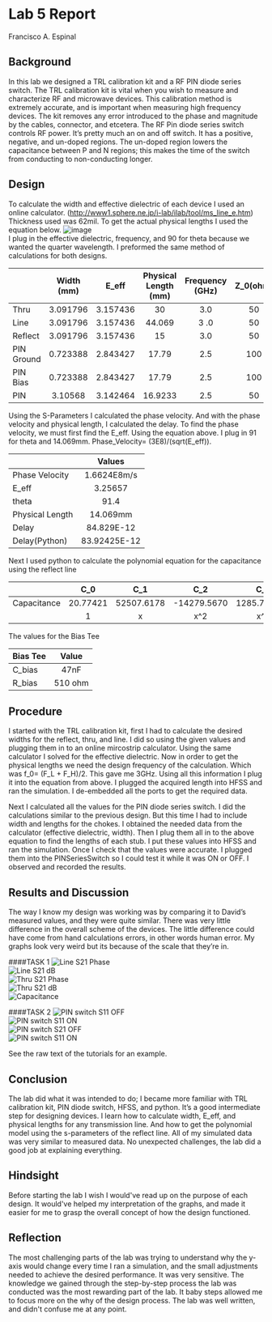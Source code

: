 # Lab 5 Report
Francisco A. Espinal

## Background
In this lab we designed a TRL calibration kit and a RF PIN diode series switch. The TRL calibration kit is vital when you wish to measure and characterize RF and microwave devices. This calibration method is extremely accurate, and is important when measuring high frequency devices. The kit removes any error introduced to the phase and magnitude by the cables, connector, and etcetera. The RF Pin diode series switch controls RF power. It’s pretty much an on and off switch. It has a positive, negative, and un-doped regions. The un-doped region lowers the capacitance between P and N regions; this makes the time of the switch from conducting to non-conducting longer.  

## Design
To calculate the width and effective dielectric of each device I used an online calculator. (http://www1.sphere.ne.jp/i-lab/ilab/tool/ms_line_e.htm) Thickness used was 62mil. To get the actual physical lengths I used the equation below.
![image](https://github.com/CourseReps/ECEN452-Spring2016/blob/master/Labs/Lab3/Equation.png) <br>
I plug in the effective dielectric, frequency, and 90 for theta because we wanted the quarter wavelength. I preformed the same method of calculations for both designs.
 
|      | Width (mm) | E_eff | Physical Length (mm) | Frequency (GHz) | Z_0(ohm) | E_r | 
| -------- |:------:|:---:|:------:|:-------:|:-----:|:-------:| 
| Thru        |   3.091796    |  3.157436  |   30     |   3.0     |   50   |   4.1     |  
| Line          |   3.091796        |  3.157436    |   44.069    |   3 .0    |   50   |   4.1     |
| Reflect        |   3.091796        |  3.157436    |   15    |   3.0    |   50   |   4.1     |
| PIN Ground       |   0.723388    |  2.843427  |   17.79    |   2.5     |   100   |   4.1     |
| PIN Bias       |   0.723388        |  2.843427    |   17.79        |   2.5     |   100   |   4.1     |
| PIN       |   3.10568        |  3.142464    |   16.9233        |   2.5     |   50   |   4.1     |

Using the S-Parameters I calculated the phase velocity. And with the phase velocity and physical length, I calculated the delay. To find the phase velocity, we must first find the E_eff. Using the equation above. I plug in 91 for theta and 14.069mm.  Phase_Velocity= (3E8)/(sqrt(E_eff)). 

|    |    Values   |
| ----- |:-----:|
|    Phase Velocity   |   1.6624E8m/s   | 
|    E_eff   |   3.25657   | 
|    theta   |   91.4   | 
|   Physical Length    |   14.069mm | 
|   Delay    |   84.829E-12   | 
|   Delay(Python)    |   83.92425E-12   | 


Next I used python to calculate the polynomial equation for the capacitance using the reflect line 

|      | C_0 | C_1 | C_2 | C_3 | 
| -------- |:------:|:---:|:------:|:-------:| 
| Capacitance      |   20.77421    |  52507.6178  |   -14279.5670   |   1285.792612     |     
|       |   1 |  x |   x^2|   x^3    |     

The values for the Bias Tee

|   Bias Tee  |    Value   | 
| ----- |:-----:|
|    C_bias   |   47nF   | 
|    R_bias   |   510 ohm| 




## Procedure
I started with the TRL calibration kit, first I had to calculate the desired widths for the reflect, thru, and line. I did so using the given values and plugging them in to an online mircostrip calculator. Using the same calculator I solved for the effective dielectric. Now in order to get the physical lengths we need the design frequency of the calculation. Which was f_0= (F_L + F_H)/2. This gave me 3GHz. Using all this information I plug it into the equation from above. I plugged the acquired length into HFSS and ran the simulation. I de-embedded all the ports to get the required data. 

Next I calculated all the values for the PIN diode series switch. I did the calculations similar to the previous design. But this time I had to include width and lengths for the chokes. I obtained the needed data from the calculator (effective dielectric, width). Then I plug them all in to the above equation to find the lengths of each stub. I put these values into HFSS and ran the simulation. Once I check that the values were accurate. I plugged them into the PINSeriesSwitch so I could test it while it was ON or OFF. I observed and recorded the results.     


## Results and Discussion
The way I know my design was working was by comparing it to David’s measured values, and they were quite similar. There was very little difference in the overall scheme of the devices. The little difference could have come from hand calculations errors, in other words human error. My graphs look very weird but its because of the scale that they’re in.  






####TASK 1
![Line S21 Phase](https://github.com/CourseReps/ECEN452-Spring2016/blob/master/Students/FAEspinal/Lab5/Final/Compared%20Plots/ECEN_452_Compared_Line_S21_Phase.png) <br>
![Line S21 dB](https://github.com/CourseReps/ECEN452-Spring2016/blob/master/Students/FAEspinal/Lab5/Final/Compared%20Plots/ECEN_452_Compared_Line_S21_dB.png) <br>
![Thru S21 Phase](https://github.com/CourseReps/ECEN452-Spring2016/blob/master/Students/FAEspinal/Lab5/Final/Compared%20Plots/ECEN_452_Compared_Thru_S21_Phase.png) <br>
![Thru S21 dB](https://github.com/CourseReps/ECEN452-Spring2016/blob/master/Students/FAEspinal/Lab5/Final/Compared%20Plots/ECEN_452_Compared_Thru_S21_dB.png) <br>
![Capacitance](https://github.com/CourseReps/ECEN452-Spring2016/blob/master/Students/FAEspinal/Lab5/Final/Compared%20Plots/ECEN_452_TRL_Capacitance.png) <br>

####TASK 2
![PIN switch S11 OFF](https://github.com/CourseReps/ECEN452-Spring2016/blob/master/Students/FAEspinal/Lab5/Final/Compared%20Plots/PIN_Switch_Compared_S11_dB_OFF.png) <br>
![PIN switch S11 ON](https://github.com/CourseReps/ECEN452-Spring2016/blob/master/Students/FAEspinal/Lab5/Final/Compared%20Plots/PIN_Switch_Compared_S11_dB_ON.png) <br>
![PIN switch S21 OFF](https://github.com/CourseReps/ECEN452-Spring2016/blob/master/Students/FAEspinal/Lab5/Final/Compared%20Plots/PIN_Switch_Compared_S21_dB_OFF.png) <br>
![PIN switch S11 ON](https://github.com/CourseReps/ECEN452-Spring2016/blob/master/Students/FAEspinal/Lab5/Final/Compared%20Plots/PIN_Switch_Compared_S21_dB_ON.png) <br>

See the raw text of the tutorials for an example.

## Conclusion
The lab did what it was intended to do; I became more familiar with TRL calibration kit, PIN diode switch, HFSS, and python. It’s a good intermediate step for designing devices. I learn how to calculate width, E_eff, and physical lengths for any transmission line. And how to get the polynomial model using the s-parameters of the reflect line. All of my simulated data was very similar to measured data. No unexpected challenges, the lab did a good job at explaining everything.



## Hindsight
Before starting the lab I wish I would've read up on the purpose of each design. It would've helped my interpretation of the graphs, and made it easier for me to grasp the overall concept of how the design functioned.   

## Reflection
The most challenging parts of the lab was trying to understand why the y-axis would change every time I ran a simulation, and the small adjustments needed to achieve the desired performance. It was very sensitive. The knowledge we gained through the step-by-step process the lab was conducted was the most rewarding part of the lab. It baby steps allowed me to focus more on the why of the design process. The lab was well written, and didn't confuse me at any point.  
